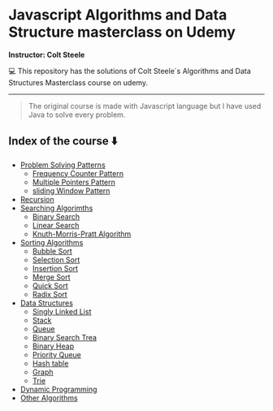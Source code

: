 # Javascript Algorithms and Data Structure masterclass on Udemy

**Instructor: Colt Steele**

:computer: This repository has the solutions of Colt Steele´s Algorithms and 
Data Structures Masterclass course on udemy. 

---
> The original course is made with Javascript language but I have used
Java to solve every problem.

## Index of the course :arrow_down:

- [Problem Solving Patterns](https://docs.oracle.com/javase/8/docs/api/javax/swing/package-summary.html)
    - [Frequency Counter Pattern](https://docs.oracle.com/javase/8/docs/api/javax/swing/package-summary.html)
    - [Multiple Pointers Pattern]()
    - [sliding Window Pattern]()
- [Recursion]()
- [Searching Algorimths]()
    - [Binary Search]()
    - [Linear Search]()
    - [Knuth-Morris-Pratt Algorithm]()
- [Sorting Algorithms]()
    - [Bubble Sort]()
    - [Selection Sort]()
    - [Insertion Sort]()
    - [Merge Sort]()
    - [Quick Sort]()
    - [Radix Sort]()
- [Data Structures]()
    - [Singly Linked List]()
    - [Stack]()
    - [Queue]()
    - [Binary Search Trea]()
    - [Binary Heap]()
    - [Priority Queue]()
    - [Hash table]()
    - [Graph]()
    - [Trie]()
- [Dynamic Programming]()
- [Other Algorithms]()
